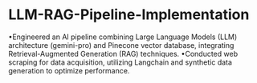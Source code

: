 # LLM-RAG-Pipeline-Implementation
•Engineered an AI pipeline combining Large Language Models (LLM) architecture (gemini-pro) and Pinecone vector database, integrating Retrieval-Augmented Generation (RAG) techniques. •Conducted web scraping for data acquisition, utilizing Langchain and synthetic data generation to optimize performance.
